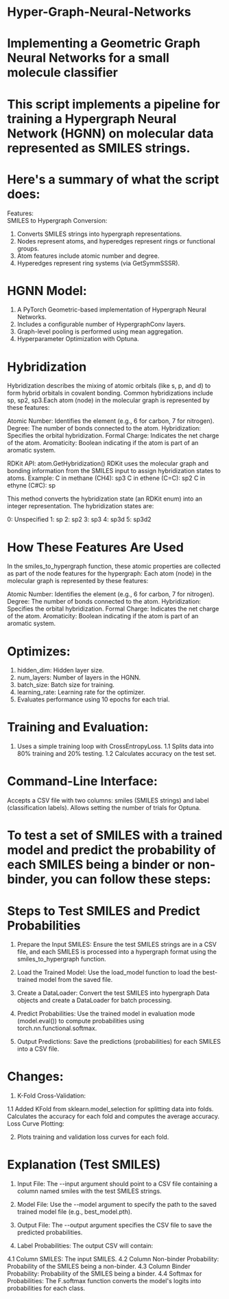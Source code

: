 # Hyper-Graph-Neural-Networks
# Implementing a Geometric Graph Neural Networks for a small molecule classifier
# This script implements a pipeline for training a Hypergraph Neural Network (HGNN) on molecular data represented as SMILES strings.
# Here's a summary of what the script does:

Features:\
SMILES to Hypergraph Conversion:

1. Converts SMILES strings into hypergraph representations.
2. Nodes represent atoms, and hyperedges represent rings or functional groups.
3. Atom features include atomic number and degree.
4. Hyperedges represent ring systems (via GetSymmSSSR).
# HGNN Model:

1. A PyTorch Geometric-based implementation of Hypergraph Neural Networks.
2. Includes a configurable number of HypergraphConv layers.
3. Graph-level pooling is performed using mean aggregation.
4. Hyperparameter Optimization with Optuna.

# Hybridization
Hybridization describes the mixing of atomic orbitals (like s, p, and d) to form hybrid orbitals in covalent bonding. Common hybridizations include sp, sp2, sp3.Each atom (node) in the molecular graph is represented by these features:

Atomic Number: Identifies the element (e.g., 6 for carbon, 7 for nitrogen).
Degree: The number of bonds connected to the atom.
Hybridization: Specifies the orbital hybridization.
Formal Charge: Indicates the net charge of the atom.
Aromaticity: Boolean indicating if the atom is part of an aromatic system.

RDKit API: atom.GetHybridization()
RDKit uses the molecular graph and bonding information from the SMILES input to assign hybridization states to atoms.
Example:
C in methane (CH4): sp3
C in ethene (C=C): sp2
C in ethyne (C#C): sp

This method converts the hybridization state (an RDKit enum) into an integer representation. The hybridization states are:

0: Unspecified
1: sp
2: sp2
3: sp3
4: sp3d
5: sp3d2

# How These Features Are Used
In the smiles_to_hypergraph function, these atomic properties are collected as part of the node features for the hypergraph:
Each atom (node) in the molecular graph is represented by these features:

Atomic Number: Identifies the element (e.g., 6 for carbon, 7 for nitrogen).
Degree: The number of bonds connected to the atom.
Hybridization: Specifies the orbital hybridization.
Formal Charge: Indicates the net charge of the atom.
Aromaticity: Boolean indicating if the atom is part of an aromatic system.


# Optimizes:
1. hidden_dim: Hidden layer size.
2. num_layers: Number of layers in the HGNN.
3. batch_size: Batch size for training.
4. learning_rate: Learning rate for the optimizer.
5. Evaluates performance using 10 epochs for each trial.
   
# Training and Evaluation:

1. Uses a simple training loop with CrossEntropyLoss.
1.1 Splits data into 80% training and 20% testing.
1.2 Calculates accuracy on the test set.
# Command-Line Interface:

Accepts a CSV file with two columns: smiles (SMILES strings) and label (classification labels).
Allows setting the number of trials for Optuna.
# To test a set of SMILES with a trained model and predict the probability of each SMILES being a binder or non-binder, you can follow these steps:
# Steps to Test SMILES and Predict Probabilities
1. Prepare the Input SMILES: Ensure the test SMILES strings are in a CSV file, and each SMILES is processed into a hypergraph format using the smiles_to_hypergraph function.

2. Load the Trained Model: Use the load_model function to load the best-trained model from the saved file.

3. Create a DataLoader: Convert the test SMILES into hypergraph Data objects and create a DataLoader for batch processing.

4. Predict Probabilities: Use the trained model in evaluation mode (model.eval()) to compute probabilities using torch.nn.functional.softmax.

5. Output Predictions: Save the predictions (probabilities) for each SMILES into a CSV file.

# Changes:
1. K-Fold Cross-Validation:

1.1 Added KFold from sklearn.model_selection for splitting data into folds.
Calculates the accuracy for each fold and computes the average accuracy.
Loss Curve Plotting:

2. Plots training and validation loss curves for each fold.
# Explanation (Test SMILES)
1. Input File: The --input argument should point to a CSV file containing a column named smiles with the test SMILES strings.

2. Model File: Use the --model argument to specify the path to the saved trained model file (e.g., best_model.pth).

3. Output File: The --output argument specifies the CSV file to save the predicted probabilities.

4. Label Probabilities: The output CSV will contain:

4.1 Column SMILES: The input SMILES.
4.2 Column Non-binder Probability: Probability of the SMILES being a non-binder.
4.3 Column Binder Probability: Probability of the SMILES being a binder.
4.4 Softmax for Probabilities: The F.softmax function converts the model's logits into probabilities for each class.

